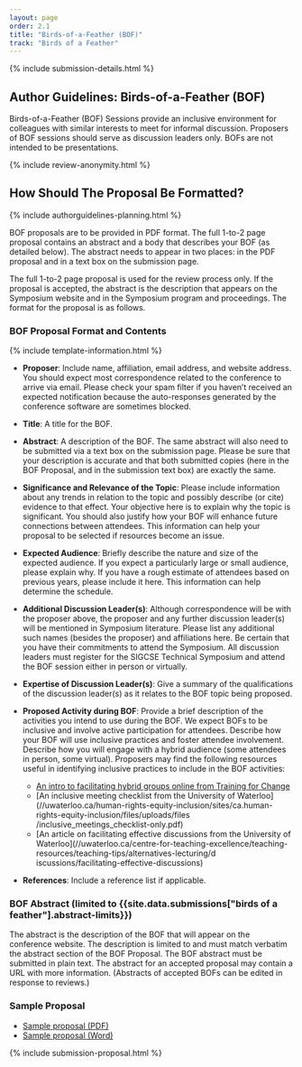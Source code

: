 ```yaml
---
layout: page
order: 2.1
title: "Birds-of-a-Feather (BOF)"
track: "Birds of a Feather"
---
```

{% include submission-details.html %}
 
## Author Guidelines: Birds-of-a-Feather (BOF)
 
Birds-of-a-Feather (BOF) Sessions provide an inclusive environment for colleagues with similar interests to meet for informal discussion. Proposers of BOF sessions should serve as discussion leaders only. BOFs are not intended to be presentations.
 
{% include review-anonymity.html %}
 
## How Should The Proposal Be Formatted?
{% include authorguidelines-planning.html %}
 
BOF proposals are to be provided in PDF format. The full 1-to-2 page proposal contains an abstract and a body that describes your BOF (as detailed below). The abstract needs to appear in two places: in the PDF proposal and in a text box on the submission page.
 
The full 1-to-2 page proposal is used for the review process only. If the proposal is accepted, the abstract is the description that appears on the Symposium website and in the Symposium program and proceedings. The format for the proposal is as follows.
 
### BOF Proposal Format and Contents
{% include template-information.html %}
 
* **Proposer**: Include name, affiliation, email address, and website address. You should expect most correspondence related to the conference to arrive via email. Please check your spam filter if you haven’t received an expected notification because the auto-responses generated by the conference software are sometimes blocked.
* **Title**: A title for the BOF.
* **Abstract**: A description of the BOF. The same abstract will also need to be submitted via a text box on the submission page. Please be sure that your description is accurate and that both submitted copies (here in the BOF Proposal, and in the submission text box) are exactly the same. 
* **Significance and Relevance of the Topic**: Please include information about any trends in relation to the topic and possibly describe (or cite) evidence to that effect. Your objective here is to explain why the topic is significant. You should also justify how your BOF will enhance future connections between attendees. This information can help your proposal to be selected if resources become an issue.
* **Expected Audience**: Briefly describe the nature and size of the expected audience. If you expect a particularly large or small audience, please explain why.  If you have a rough estimate of attendees based on previous years, please include it here. This information can help determine the schedule.
* **Additional Discussion Leader(s)**: Although correspondence will be with the proposer above, the proposer and any further discussion leader(s) will be mentioned in Symposium literature. Please list any additional such names (besides the proposer) and affiliations here. Be certain that you have their commitments to attend the Symposium. All discussion leaders must register for the SIGCSE Technical Symposium and attend the BOF session either in person or virtually.
* **Expertise of Discussion Leader(s)**: Give a summary of the qualifications of the discussion leader(s) as it relates to the BOF topic being proposed.
* **Proposed Activity during BOF**: Provide a brief description of the activities you intend to use during the BOF. We expect BOFs to be inclusive and involve active participation for attendees. Describe how your BOF will use inclusive practices and foster attendee involvement. Describe how you will engage with a hybrid audience (some attendees in person, some virtual).
Proposers may find the following resources useful in identifying inclusive practices to include in the BOF activities:
    - [An intro to facilitating hybrid groups online from Training for Change](//trainingforchange.org/training_tools/facilitating-hybrid-groups-online)
    - [An inclusive meeting checklist from the University of Waterloo](//uwaterloo.ca/human-rights-equity-inclusion/sites/ca.human-rights-equity-inclusion/files/uploads/files
/inclusive_meetings_checklist-only.pdf)
    - [An article on facilitating effective discussions from the University of Waterloo](//uwaterloo.ca/centre-for-teaching-excellence/teaching-resources/teaching-tips/alternatives-lecturing/d
iscussions/facilitating-effective-discussions)
 
* **References**: Include a reference list if applicable.
### BOF Abstract (limited to {{site.data.submissions["birds of a feather"].abstract-limits}})
 
The abstract is the description of the BOF that will appear on the conference website. The description is limited to and must match verbatim the abstract section of the BOF Proposal. The BOF abstract must be submitted in plain text. The abstract for an accepted proposal may contain a URL with more information. (Abstracts of accepted BOFs can be edited in response to reviews.)
 
### Sample Proposal
* [Sample proposal (PDF)](/docs/sigcse-sample-bof-2021.pdf)
* [Sample proposal (Word)](/docs/sigcse-sample-bof-2021.doc)
 
{% include submission-proposal.html %}
 
